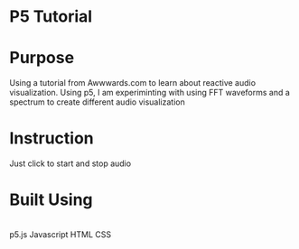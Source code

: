# P5 Tutorial

# Purpose

Using a tutorial from Awwwards.com to learn about reactive audio visualization. Using p5, I am experiminting with using FFT waveforms and a spectrum to create different audio visualization 

# Instruction

Just click to start and stop audio

# Built Using

\
p5.js
Javascript
HTML
CSS